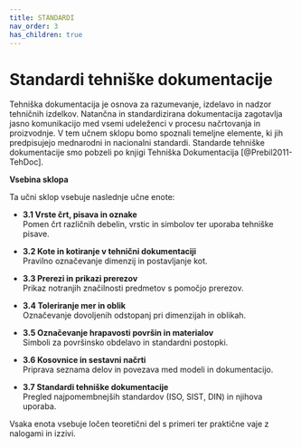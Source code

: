 ```yaml
---
title: STANDARDI
nav_order: 3
has_children: true
---
```


# Standardi tehniške dokumentacije

Tehniška dokumentacija je osnova za razumevanje, izdelavo in nadzor tehničnih izdelkov. Natančna in standardizirana dokumentacija zagotavlja jasno komunikacijo med vsemi udeleženci v procesu načrtovanja in proizvodnje. V tem učnem sklopu bomo spoznali temeljne elemente, ki jih predpisujejo mednarodni in nacionalni standardi. Standarde tehniške dokumentacije smo pobzeli po knjigi Tehniška Dokumentacija [@Prebil2011-TehDoc].

**Vsebina sklopa**

Ta učni sklop vsebuje naslednje učne enote:

- **3.1 Vrste črt, pisava in oznake**  
  Pomen črt različnih debelin, vrstic in simbolov ter uporaba tehniške pisave.

- **3.2 Kote in kotiranje v tehnični dokumentaciji**  
  Pravilno označevanje dimenzij in postavljanje kot.

- **3.3 Prerezi in prikazi prerezov**  
  Prikaz notranjih značilnosti predmetov s pomočjo prerezov.

- **3.4 Toleriranje mer in oblik**  
  Označevanje dovoljenih odstopanj pri dimenzijah in oblikah.

- **3.5 Označevanje hrapavosti površin in materialov**  
  Simboli za površinsko obdelavo in standardni postopki.

- **3.6 Kosovnice in sestavni načrti**  
  Priprava seznama delov in povezava med modeli in dokumentacijo.

- **3.7 Standardi tehniške dokumentacije**  
  Pregled najpomembnejših standardov (ISO, SIST, DIN) in njihova uporaba.

Vsaka enota vsebuje ločen teoretični del s primeri ter praktične vaje z nalogami in izzivi.

